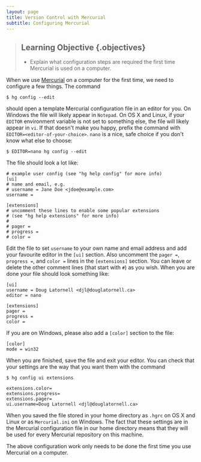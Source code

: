 ```yaml
---
layout: page
title: Version Control with Mercurial
subtitle: Configuring Mercurial
---
```

> ## Learning Objective {.objectives}
>
> * Explain what configuration steps are required the first time Mercurial
>   is used on a computer.

When we use [Mercurial](http://mercurial.selenic.com/) on a computer for the
first time,
we need to configure a few things.
The command

~~~ {.bash}
$ hg config --edit
~~~

should open a template Mercurial configuration file in an editor for you.
On Windows the file will likely appear in `Notepad`.
On OS X and Linux,
if your `EDITOR` environment variable is not set to something else,
the file will likely appear in `vi`.
If that doesn't make you happy,
prefix the command with `EDITOR=<editor-of-your-choice>`.
`nano` is a nice,
safe choice if you don't know what else to choose:

~~~ {.bash}
$ EDITOR=nano hg config --edit
~~~

The file should look a lot like:

~~~ {.output}
# example user config (see "hg help config" for more info)
[ui]
# name and email, e.g.
# username = Jane Doe <jdoe@example.com>
username =

[extensions]
# uncomment these lines to enable some popular extensions
# (see "hg help extensions" for more info)
#
# pager =
# progress =
# color =
~~~

Edit the file to set `username` to your own name and email address and add your
favourite editor in the `[ui]` section.
Also uncomment the `pager =`,
`progress =`,
and `color =` lines in the `[extensions]` section.
You can leave or delete the other comment lines (that start with `#`) as you wish.
When you are done your file should look something like:

~~~ {.output}
[ui]
username = Doug Latornell <djl@douglatornell.ca>
editor = nano

[extensions]
pager =
progress =
color =
~~~

If you are on Windows,
please also add a `[color]` section to the file:

~~~ {.output}
[color]
mode = win32
~~~

When you are finished,
save the file and exit your editor.
You can check that your settings are the way that you want them with the command

~~~ {.bash}
$ hg config ui extensions
~~~
~~~ {.output}
extensions.color=
extensions.progress=
extensions.pager=
ui.username=Doug Latornell <djl@douglatornell.ca>
~~~

When you saved the file stored in your home directory as `.hgrc` on OS X and
Linux or as `Mercurial.ini` on Windows.
The fact that these settings are in the Mercurial configuration file in our home
directory means that they will be used for every Mercurial repository on this
machine.

The above configuration work only needs to be done the first time you use
Mercurial on a computer.

